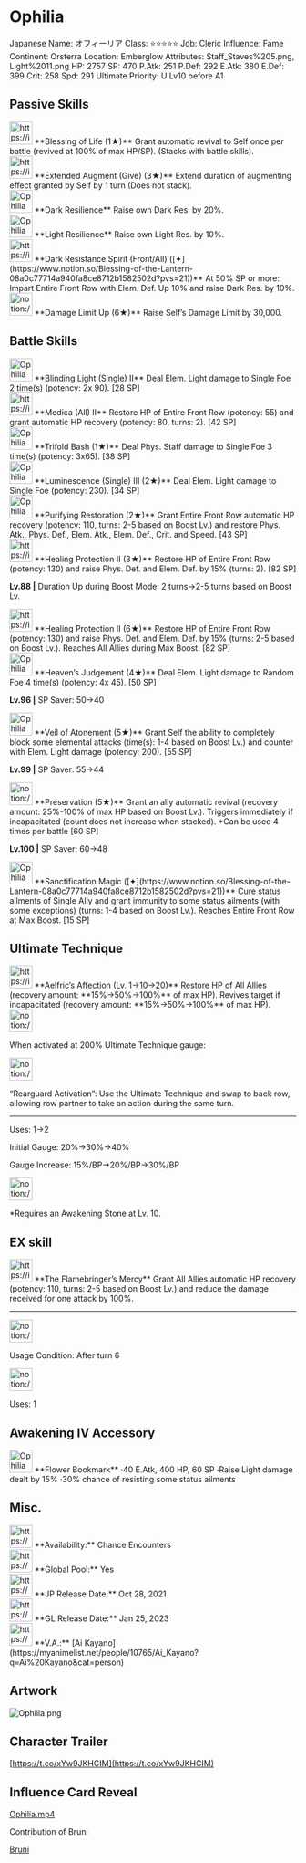 # Ophilia

Japanese Name: オフィーリア
Class: ⭐️⭐️⭐️⭐️⭐️
Job: Cleric
Influence: Fame
Continent: Orsterra
Location: Emberglow
Attributes: Staff_Staves%205.png, Light%2011.png
HP: 2757
SP: 470
P.Atk: 251
P.Def: 292
E.Atk: 380
E.Def: 399
Crit: 258
Spd: 291
Ultimate Priority: U Lv10 before A1

## Passive Skills

<aside>
<img src="https://img.game8.jp/6930254/65fb3a2e777e91fc54164efee613816e.png/show" alt="https://img.game8.jp/6930254/65fb3a2e777e91fc54164efee613816e.png/show" width="40px" /> **Blessing of Life (1★)**
Grant automatic revival to Self once per battle (revived at 100% of max HP/SP). (Stacks with battle skills).

</aside>

<aside>
<img src="https://img.game8.jp/7010695/c694ad4e39916a3a3f06a853b81efb0f.png/show" alt="https://img.game8.jp/7010695/c694ad4e39916a3a3f06a853b81efb0f.png/show" width="40px" /> **Extended Augment (Give) (3★)**
Extend duration of augmenting effect granted by Self by 1 turn (Does not stack).

</aside>

<aside>
<img src="Ophilia%2072a44443a5874590bd7822bd2d0ce683/Dark_Resilience.png" alt="Ophilia%2072a44443a5874590bd7822bd2d0ce683/Dark_Resilience.png" width="40px" /> **Dark Resilience**
Raise own Dark Res. by 20%.

</aside>

<aside>
<img src="Ophilia%2072a44443a5874590bd7822bd2d0ce683/Light_Resilience.png" alt="Ophilia%2072a44443a5874590bd7822bd2d0ce683/Light_Resilience.png" width="40px" /> **Light Resilience**
Raise own Light Res. by 10%.

</aside>

<aside>
<img src="https://img.game8.jp/6930249/70cb0c2f1c4daad5848a07bc2f08bea7.png/show" alt="https://img.game8.jp/6930249/70cb0c2f1c4daad5848a07bc2f08bea7.png/show" width="40px" /> **Dark Resistance Spirit (Front/All) ([✦](https://www.notion.so/Blessing-of-the-Lantern-08a0c77714a940fa8ce8712b1582502d?pvs=21))**
At 50% SP or more: Impart Entire Front Row with Elem. Def. Up 10% and raise Dark Res. by 10%.

</aside>

<aside>
<img src="notion://custom_emoji/2482af5e-3bb7-4af8-a110-df4150e44521/17debbc6-5396-80a6-933a-007af3a7f551" alt="notion://custom_emoji/2482af5e-3bb7-4af8-a110-df4150e44521/17debbc6-5396-80a6-933a-007af3a7f551" width="40px" /> **Damage Limit Up (6★)**
Raise Self’s Damage Limit by 30,000.

</aside>

## Battle Skills

<aside>
<img src="Ophilia%2072a44443a5874590bd7822bd2d0ce683/Light.png" alt="Ophilia%2072a44443a5874590bd7822bd2d0ce683/Light.png" width="40px" /> **Blinding Light (Single) II**
Deal Elem. Light damage to Single Foe 2 time(s) (potency: 2x 90). [28 SP]

</aside>

<aside>
<img src="https://img.game8.jp/6909197/4eaa54be6aac9c9c4a1b006531ef1771.png/show" alt="https://img.game8.jp/6909197/4eaa54be6aac9c9c4a1b006531ef1771.png/show" width="40px" /> **Medica (All) II**
Restore HP of Entire Front Row (potency: 55) and grant automatic HP recovery (potency: 80, turns: 2). [42 SP]

</aside>

<aside>
<img src="Ophilia%2072a44443a5874590bd7822bd2d0ce683/Staff_Staves.png" alt="Ophilia%2072a44443a5874590bd7822bd2d0ce683/Staff_Staves.png" width="40px" /> **Trifold Bash (1★)**
Deal Phys. Staff damage to Single Foe 3 time(s) (potency: 3x65). [38 SP]

</aside>

<aside>
<img src="Ophilia%2072a44443a5874590bd7822bd2d0ce683/Light%201.png" alt="Ophilia%2072a44443a5874590bd7822bd2d0ce683/Light%201.png" width="40px" /> **Luminescence (Single) III (2★)**
Deal Elem. Light damage to Single Foe (potency: 230). [34 SP]

</aside>

<aside>
<img src="Ophilia%2072a44443a5874590bd7822bd2d0ce683/Vim_and_Vigor.png" alt="Ophilia%2072a44443a5874590bd7822bd2d0ce683/Vim_and_Vigor.png" width="40px" /> **Purifying Restoration (2★)**
Grant Entire Front Row automatic HP recovery (potency: 110, turns: 2-5 based on Boost Lv.) and restore Phys. Atk., Phys. Def., Elem. Atk., Elem. Def., Crit. and Speed. [43 SP]

</aside>

<aside>
<img src="https://img.game8.jp/6909197/4eaa54be6aac9c9c4a1b006531ef1771.png/show" alt="https://img.game8.jp/6909197/4eaa54be6aac9c9c4a1b006531ef1771.png/show" width="40px" /> **Healing Protection II (3★)**
Restore HP of Entire Front Row (potency: 130) and raise Phys. Def. and Elem. Def. by 15% (turns: 2). [82 SP]

**Lv.88 |** Duration Up during Boost Mode: 2 turns→2-5 turns based on Boost Lv.

<aside>
<img src="https://img.game8.jp/6909197/4eaa54be6aac9c9c4a1b006531ef1771.png/show" alt="https://img.game8.jp/6909197/4eaa54be6aac9c9c4a1b006531ef1771.png/show" width="40px" /> **Healing Protection II (6★)**
Restore HP of Entire Front Row (potency: 130) and raise Phys. Def. and Elem. Def. by 15% (turns: 2-5 based on Boost Lv.). Reaches All Allies during Max Boost. [82 SP]

</aside>

</aside>

<aside>
<img src="Ophilia%2072a44443a5874590bd7822bd2d0ce683/Light%202.png" alt="Ophilia%2072a44443a5874590bd7822bd2d0ce683/Light%202.png" width="40px" /> **Heaven’s Judgement (4★)**
Deal Elem. Light damage to Random Foe 4 time(s) (potency: 4x 45). [50 SP]

**Lv.96 |** SP Saver: 50→40

</aside>

<aside>
<img src="Ophilia%2072a44443a5874590bd7822bd2d0ce683/Reflective_Veil.png" alt="Ophilia%2072a44443a5874590bd7822bd2d0ce683/Reflective_Veil.png" width="40px" /> **Veil of Atonement (5★)**
Grant Self the ability to completely block some elemental attacks (time(s): 1-4 based on Boost Lv.) and counter with Elem. Light damage (potency: 200). [55 SP]

**Lv.99 |** SP Saver: 55→44

</aside>

<aside>
<img src="notion://custom_emoji/2482af5e-3bb7-4af8-a110-df4150e44521/12bebbc6-5396-802e-a168-007a715f9eb9" alt="notion://custom_emoji/2482af5e-3bb7-4af8-a110-df4150e44521/12bebbc6-5396-802e-a168-007a715f9eb9" width="40px" /> **Preservation (5★)**
Grant an ally automatic revival (recovery amount: 25%-100% of max HP based on Boost Lv.). Triggers immediately if incapacitated (count does not increase when stacked). *Can be used 4 times per battle [60 SP]

**Lv.100 |** SP Saver: 60→48

</aside>

<aside>
<img src="Ophilia%2072a44443a5874590bd7822bd2d0ce683/Rehabilitate.png" alt="Ophilia%2072a44443a5874590bd7822bd2d0ce683/Rehabilitate.png" width="40px" /> **Sanctification Magic ([✦](https://www.notion.so/Blessing-of-the-Lantern-08a0c77714a940fa8ce8712b1582502d?pvs=21))**
Cure status ailments of Single Ally and grant immunity to some status ailments (with some exceptions) (turns: 1-4 based on Boost Lv.). Reaches Entire Front Row at Max Boost. [15 SP]

</aside>

## Ultimate Technique

<aside>
<img src="https://img.game8.jp/6909197/4eaa54be6aac9c9c4a1b006531ef1771.png/show" alt="https://img.game8.jp/6909197/4eaa54be6aac9c9c4a1b006531ef1771.png/show" width="40px" /> **Aelfric’s Affection (Lv. 1→10→20)**
Restore HP of All Allies (recovery amount: **15%→50%→100%** of max HP). Revives target if incapacitated (recovery amount: **15%→50%→100%** of max HP).

<aside>
<img src="notion://custom_emoji/2482af5e-3bb7-4af8-a110-df4150e44521/137ebbc6-5396-80a2-a199-007a067e9993" alt="notion://custom_emoji/2482af5e-3bb7-4af8-a110-df4150e44521/137ebbc6-5396-80a2-a199-007a067e9993" width="40px" />

When activated at 200% Ultimate Technique gauge:

<aside>
<img src="notion://custom_emoji/2482af5e-3bb7-4af8-a110-df4150e44521/193ebbc6-5396-8076-8391-007aae0ede08" alt="notion://custom_emoji/2482af5e-3bb7-4af8-a110-df4150e44521/193ebbc6-5396-8076-8391-007aae0ede08" width="40px" />

“Rearguard Activation”: Use the Ultimate Technique and swap to back row, allowing row partner to take an action during the same turn.

</aside>

</aside>

---

Uses:
1→2

Initial Gauge:
20%→30%→40%

Gauge Increase:
15%/BP→20%/BP→30%/BP

<aside>
<img src="notion://custom_emoji/2482af5e-3bb7-4af8-a110-df4150e44521/182ebbc6-5396-80af-9978-007ac248795b" alt="notion://custom_emoji/2482af5e-3bb7-4af8-a110-df4150e44521/182ebbc6-5396-80af-9978-007ac248795b" width="40px" />

*Requires an Awakening Stone at Lv. 10.

</aside>

</aside>

## EX skill

<aside>
<img src="https://img.game8.jp/6909197/4eaa54be6aac9c9c4a1b006531ef1771.png/show" alt="https://img.game8.jp/6909197/4eaa54be6aac9c9c4a1b006531ef1771.png/show" width="40px" /> **The Flamebringer’s Mercy**
Grant All Allies automatic HP recovery (potency: 110, turns: 2-5 based on Boost Lv.) and reduce the damage received for one attack by 100%.

---

<aside>
<img src="notion://custom_emoji/2482af5e-3bb7-4af8-a110-df4150e44521/137ebbc6-5396-802c-b9bc-007a54884b6f" alt="notion://custom_emoji/2482af5e-3bb7-4af8-a110-df4150e44521/137ebbc6-5396-802c-b9bc-007a54884b6f" width="40px" />

Usage Condition: After turn 6

</aside>

<aside>
<img src="notion://custom_emoji/2482af5e-3bb7-4af8-a110-df4150e44521/137ebbc6-5396-80ba-9f36-007a936447ac" alt="notion://custom_emoji/2482af5e-3bb7-4af8-a110-df4150e44521/137ebbc6-5396-80ba-9f36-007a936447ac" width="40px" />

Uses: 1

</aside>

</aside>

## Awakening IV Accessory

<aside>
<img src="Ophilia%2072a44443a5874590bd7822bd2d0ce683/Awakening_IV.png" alt="Ophilia%2072a44443a5874590bd7822bd2d0ce683/Awakening_IV.png" width="40px" /> **Flower Bookmark**
·40 E.Atk, 400 HP, 60 SP
·Raise Light damage dealt by 15%
·30% chance of resisting some status ailments

</aside>

## Misc.

<aside>
<img src="https://www.notion.so/icons/gift_gray.svg" alt="https://www.notion.so/icons/gift_gray.svg" width="40px" /> **Availability:** Chance Encounters

</aside>

<aside>
<img src="https://www.notion.so/icons/globe_gray.svg" alt="https://www.notion.so/icons/globe_gray.svg" width="40px" /> **Global Pool:** Yes

</aside>

<aside>
<img src="https://www.notion.so/icons/calendar_red.svg" alt="https://www.notion.so/icons/calendar_red.svg" width="40px" /> **JP Release Date:**
Oct 28, 2021

</aside>

<aside>
<img src="https://www.notion.so/icons/calendar_blue.svg" alt="https://www.notion.so/icons/calendar_blue.svg" width="40px" /> **GL Release Date:**
Jan 25, 2023

</aside>

<aside>
<img src="https://www.notion.so/icons/microphone_gray.svg" alt="https://www.notion.so/icons/microphone_gray.svg" width="40px" /> **V.A.:** [Ai Kayano](https://myanimelist.net/people/10765/Ai_Kayano?q=Ai%20Kayano&cat=person)

</aside>

## Artwork

![Ophilia.png](Ophilia%2072a44443a5874590bd7822bd2d0ce683/Ophilia.png)

## Character Trailer

[https://t.co/xYw9JKHCIM](https://t.co/xYw9JKHCIM)

## Influence Card Reveal

[Ophilia.mp4](Ophilia%2072a44443a5874590bd7822bd2d0ce683/Ophilia.mp4)

Contribution of Bruni

[Bruni](https://www.youtube.com/@BruniPlaysOctopath)